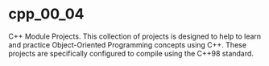 # cpp_00_04

C++ Module Projects.
This collection of projects is designed to help to learn and practice Object-Oriented Programming concepts using C++.
These projects are specifically configured to compile using the C++98 standard.
